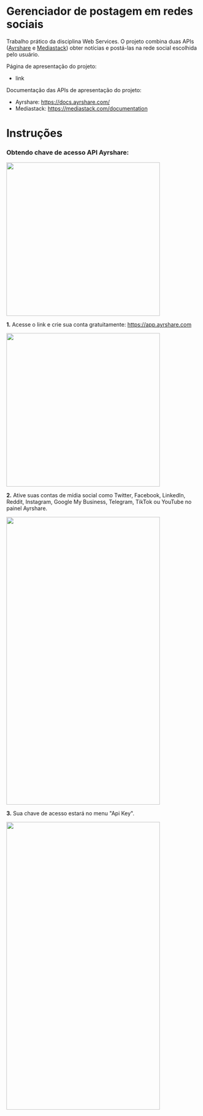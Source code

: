 # Gerenciador de postagem em redes sociais

Trabalho prático da disciplina Web Services. O projeto combina duas APIs ([Ayrshare](https://www.ayrshare.com/) e [Mediastack](https://mediastack.com/)) obter notícias e postá-las na rede social escolhida pelo usuário. 


Página de apresentação do projeto:
   - link

Documentação das APIs de apresentação do projeto:

  - Ayrshare: https://docs.ayrshare.com/
  - Mediastack: https://mediastack.com/documentation


# Instruções

### Obtendo chave de acesso API Ayrshare:

<img src="https://www.ayrshare.com/wp-content/uploads/2020/08/ayr-logo-2156-reduced.png" width="400">

**1.** Acesse o link e crie sua conta gratuitamente: https://app.ayrshare.com

   <img src="https://www.ayrshare.com/wp-content/uploads/2021/07/ayrshare-login.jpg" width="400" height="400">
   
**2.** Ative suas contas de mídia social como Twitter, Facebook, LinkedIn, Reddit, Instagram, Google My Business, Telegram, TikTok ou YouTube no painel Ayrshare.

   <img src="https://www.ayrshare.com/wp-content/uploads/social-api-linking.jpg" width="400" height="750">
  
**3.** Sua chave de acesso estará no menu "Api Key".
   
   <img src="https://www.ayrshare.com/wp-content/uploads/social-api-key.jpg" width="400" height="750">
   

